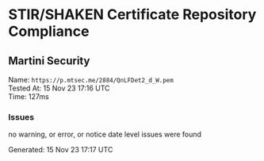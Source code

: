 # STIR/SHAKEN Certificate Repository Compliance

## Martini Security

Name: `https://p.mtsec.me/2884/QnLFDet2_d_W.pem`\
Tested At: 15 Nov 23 17:16 UTC\
Time: 127ms

### Issues

no warning, or error, or notice date level issues were found

Generated: 15 Nov 23 17:17 UTC